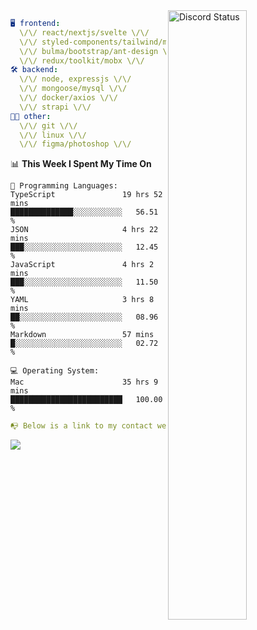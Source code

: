 
<a href="https://discord.com/users/279302975371870218" target="_blank">
    <img width="50%" align="right" alt="Discord Status" src="https://lanyard.cnrad.dev/api/279302975371870218?bg=161B22&borderRadius=5px%205px%200%200&hideTimestamp=true&idleMessage=Just%20chillin%27%20at%20the%20moment&animated=true">
</a>

```yaml
🖥️ frontend: 
  \/\/ react/nextjs/svelte \/\/
  \/\/ styled-components/tailwind/mui/
  \/\/ bulma/bootstrap/ant-design \/\/
  \/\/ redux/toolkit/mobx \/\/
🛠 backend: 
  \/\/ node, expressjs \/\/
  \/\/ mongoose/mysql \/\/
  \/\/ docker/axios \/\/
  \/\/ strapi \/\/
👨‍💻 other: 
  \/\/ git \/\/ 
  \/\/ linux \/\/
  \/\/ figma/photoshop \/\/
```
<!--START_SECTION:waka-->
📊 **This Week I Spent My Time On** 

```text
💬 Programming Languages: 
TypeScript               19 hrs 52 mins      ██████████████░░░░░░░░░░░   56.51 % 
JSON                     4 hrs 22 mins       ███░░░░░░░░░░░░░░░░░░░░░░   12.45 % 
JavaScript               4 hrs 2 mins        ███░░░░░░░░░░░░░░░░░░░░░░   11.50 % 
YAML                     3 hrs 8 mins        ██░░░░░░░░░░░░░░░░░░░░░░░   08.96 % 
Markdown                 57 mins             █░░░░░░░░░░░░░░░░░░░░░░░░   02.72 % 

💻 Operating System: 
Mac                      35 hrs 9 mins       █████████████████████████   100.00 % 
```


<!--END_SECTION:waka-->
```yaml
📭 Below is a link to my contact website 
```
<a href="https://mxns.xyz" target="_black"> <img src="https://img.shields.io/badge/website-161B22?style=for-the-badge&logo=About.me&logoColor=white"></img> <a/>
